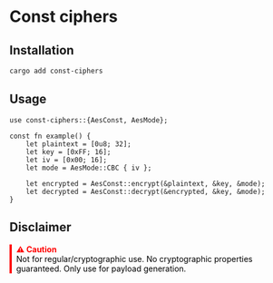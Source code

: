 # Const ciphers

## Installation

```bash
cargo add const-ciphers
```

## Usage

```
use const-ciphers::{AesConst, AesMode};

const fn example() {
    let plaintext = [0u8; 32];
    let key = [0xFF; 16];
    let iv = [0x00; 16];
    let mode = AesMode::CBC { iv };

    let encrypted = AesConst::encrypt(&plaintext, &key, &mode);
    let decrypted = AesConst::decrypt(&encrypted, &key, &mode);
}
```

## Disclaimer

<div style="border-left: 4px solid red; padding-left: 8px; color: red;">
  <strong>⚠️ Caution</strong><br>
  <span style="color: black;">Not for regular/cryptographic use. No cryptographic properties guaranteed. Only use for payload generation.</span>
</div>
